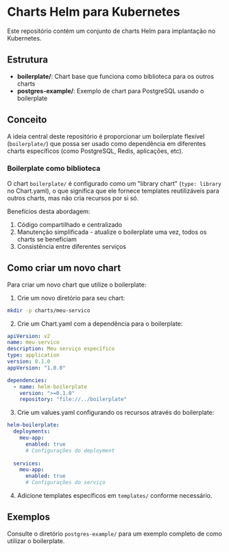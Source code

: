 # Charts Helm para Kubernetes

Este repositório contém um conjunto de charts Helm para implantação no Kubernetes.

## Estrutura

- **boilerplate/**: Chart base que funciona como biblioteca para os outros charts
- **postgres-example/**: Exemplo de chart para PostgreSQL usando o boilerplate

## Conceito

A ideia central deste repositório é proporcionar um boilerplate flexível (`boilerplate/`) que possa ser usado como dependência em diferentes charts específicos (como PostgreSQL, Redis, aplicações, etc).

### Boilerplate como biblioteca

O chart `boilerplate/` é configurado como um "library chart" (`type: library` no Chart.yaml), o que significa que ele fornece templates reutilizáveis para outros charts, mas não cria recursos por si só.

Benefícios desta abordagem:
1. Código compartilhado e centralizado
2. Manutenção simplificada - atualize o boilerplate uma vez, todos os charts se beneficiam
3. Consistência entre diferentes serviços

## Como criar um novo chart

Para criar um novo chart que utilize o boilerplate:

1. Crie um novo diretório para seu chart:
```bash
mkdir -p charts/meu-servico
```

2. Crie um Chart.yaml com a dependência para o boilerplate:
```yaml
apiVersion: v2
name: meu-servico
description: Meu serviço específico
type: application
version: 0.1.0
appVersion: "1.0.0"

dependencies:
  - name: helm-boilerplate
    version: ">=0.1.0"
    repository: "file://../boilerplate"
```

3. Crie um values.yaml configurando os recursos através do boilerplate:
```yaml
helm-boilerplate:
  deployments:
    meu-app:
      enabled: true
      # Configurações do deployment
  
  services:
    meu-app:
      enabled: true
      # Configurações do serviço
```

4. Adicione templates específicos em `templates/` conforme necessário.

## Exemplos

Consulte o diretório `postgres-example/` para um exemplo completo de como utilizar o boilerplate. 